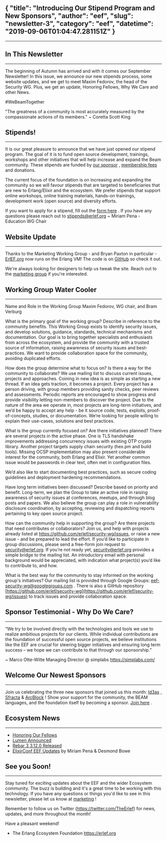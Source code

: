 {
  "title": "Introducing Our Stipend Program and New Sponsors",
  "author": "eef",
  "slug": "newsletter-3",
  "category": "eef",
  "datetime": "2019-09-06T01:04:47.281151Z"
}
---
---
## In This Newsletter
------------------------------------------------------------
The beginning of Autumn has arrived and with it comes our September Newsletter! In this issue, we announce our new stipends process, some website updates, and we get to meet Maxim Fedorov, the head of the Security WG. Plus, we get an update, Honoring Fellows, Why We Care and other News.

#WeBeamTogether

"The greatness of a community is most accurately measured by the compassionate actions of its members." ~ Coretta Scott King


## Stipends!
------------------------------------------------------------
It is our great pleasure to announce that we have just opened our stipend program. The goal of it is to fund open source development, trainings, workshops and other initiatives that will help increase and expand the Beam community. These stipends are funded by [our sponsor](https://erlef.org/sponsors/) , [membership fees](https://members.erlef.org/join-us) and donations.

The current focus of the foundation is on increasing and expanding the community so we will favour stipends that are targeted to beneficiaries that are new to Erlang/Elixir and the ecosystem. We prefer stipends that support online workshops, online training materials, hands-on trainings, development work (open source) and diversity efforts.

If you want to apply for a stipend, fill out the [form here](https://erlef.org/stipends/#) . If you have any questions please reach out to [stipends@erlef.org](mailto:stipends@erlef.org)
~ Miriam Pena - Education WG Chair


## Website Update
------------------------------------------------------------
Thanks to the Marketing Working Group - and Bryan Paxton in particular - [ErlEF.org](https://erlef.org/) now runs on the Erlang VM! The code is on [GitHub](https://github.com/erlef/website) so check it out.

We're always looking for designers to help us tweak the site. Reach out to the [marketing group](https://erlef.org/wg/marketing) if you're interested.


## Working Group Water Cooler
------------------------------------------------------------
Name and Role in the Working Group
Maxim Fedorov, WG chair, and Bram Verburg

What is the primary goal of the working group? Describe in reference to the community benefits.
This Working Group exists to identify security issues, and develop solutions, guidance, standards, technical mechanisms and documentation. Our goal is to bring together specialists and enthusiasts from across the ecosystem, and provide the community with a trusted source of information, raising awareness of security issues and best-practices. We want to provide collaboration space for the community, avoiding duplicated efforts.

How does the group determine what to focus on? Is there a way for the community to collaborate?
We use mailing list to discuss current issues, projects and approaches. Coining in new idea is as simple as starting a new thread. If an idea gets traction, it becomes a project. Every project has a person driving, with group members providing sanity checks, peer reviews and assessments. Periodic reports are encouraged to show progress and provide visibility letting non-members to discover the project. Due to the nature of the area we operate in, most projects are long-term initiatives, and we’d be happy to accept any help - be it source code, tests, exploits, proof-of-concepts, studies, or documentation. We’re looking for people willing to explain their use-cases, solutions and best practices.

What is the group currently focused on? Are there initiatives planned?
There are several projects in the active phase. One is TLS handshake improvements addressing concurrency issues with existing OTP crypto library. Another project targets supply chain security (hex.pm and build tools). Missing OCSP implementation may also present considerable interest for the community, both Erlang and Elixir. Yet another common issue would be passwords in clear text, often met in configuration files.

We’d also like to start documenting best practices, such as secure coding guidelines and deployment hardening recommendations.

Have long term initiatives been discussed? Describe based on priority and benefit.
Long-term, we plan the Group to take an active role in raising awareness of security issues at conferences, meetups, and through blog posts and papers. We also believe the group can play a role in vulnerability disclosure coordination, by accepting, reviewing and dispatching reports pertaining to key open source project.

How can the community help in supporting the group? Are there projects that need contributes or collaborators?
Join us, and help with projects already listed at https://github.com/erlef/security-wg/issues, or raise a new issue - and be prepared to lead the effort. If you’d like to participate in group discussions, please send a free-form join request to [security@erlef.org](mailto:security@erlef.org). If you’re not ready yet, [security@erlef.org](mailto:security@erlef.org) provides a simple bridge to the mailing list. An introductory email with personal background would be appreciated, with indication what project(s) you’d like to contribute to, and how.

What is the best way for the community to stay informed on the working group's initiatives?
Our mailing list is provided through Google Groups: [eef-security-wg@googlegroups.com](mailto:eef-security-wg@googlegeoups.com) . There is also a GitHub repository [https://github.com/erlef/security-wg](https://github.com/erlef/security-wg/issues) to track issues and provide collaboration space.


## Sponsor Testimonial - Why Do We Care?
------------------------------------------------------------
“We try to be involved directly with the technologies and tools we use to realize ambitious projects for our clients. While individual contributions are the foundation of successful open source projects, we believe institutions like the EEF are crucial for steering bigger initiatives and ensuring long term success – we hope we can contribute to that through our sponsorship.”

~ Marco Otte-Witte Managing Director @ simplabs
https://simplabs.com/


## Welcome Our Newest Sponsors
------------------------------------------------------------
Join us celebrating the three new sponsors that joined us this month: [Id3as](https://www.id3as.com/) , [Sfracta](https://www.sfractal.com/) & [ArcBlock](https://www.arcblock.io/en/) !
Show your support for the community, the BEAM languages, and the foundation itself by becoming a sponsor. [Join here](https://erlef.us20.list-manage.com/track/click?u=8d8ff4d9284d463c374e574bb&id=72bc111d02&e=f8785513ed) .


## Ecosystem News
------------------------------------------------------------
* [Honoring Our Fellows](https://erlef.org/news/fellowship/honoring-our-fellows)
* [Lumen Announced](https://www.youtube.com/watch?v=uMgTIlgYB-U)
* [Rebar 3 3.12.0 Released](https://github.com/erlang/rebar3/releases/latest)
* [ElixirConf EEF Updates](https://www.youtube.com/watch?v=NyBplIoH6z8) by Miriam Pena & Desmond Bowe


## See you Soon!
------------------------------------------------------------
Stay tuned for exciting updates about the EEF and the wider Ecosystem community.  The buzz is building and it's a great time to be working with this technology.  If you have any questions or things you'd like to see in this newsletter, please let us know at [marketing](mailto:marketing@erlef.org?subject=Newsletter%20Feedback&body=hi!%20I%20have%20some%20things%20to%20say%20about%20your%20newsletter%3A%0A%0A) !

Remember to follow us on Twitter (https://twitter.com/TheErlef) for news, updates, and more throughout the month!

Have a pleasant weekend!
- The Erlang Ecosystem Foundation
https://erlef.org  
